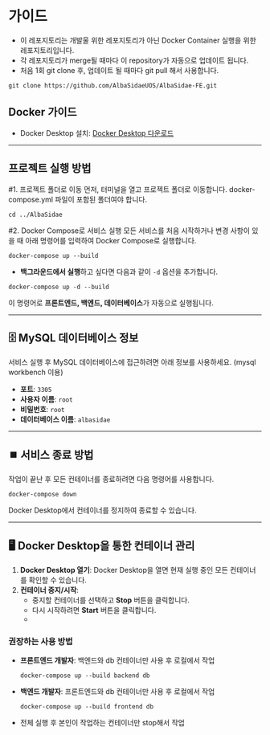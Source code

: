 
# 가이드
- 이 레포지토리는 개발울 위한 레포지토리가 아닌 Docker Container 실행을 위한 레포지토리입니다.
- 각 레포지토리가 merge될 때마다 이 repository가 자동으로 업데이트 됩니다.
- 처음 1회 git clone 후, 업데이트 될 때마다 git pull 해서 사용합니다.
```
git clone https://github.com/AlbaSidaeUOS/AlbaSidae-FE.git
```

## Docker 가이드

- Docker Desktop 설치: [Docker Desktop 다운로드](https://www.docker.com/products/docker-desktop)
---

## 프로젝트 실행 방법

#1. 프로젝트 폴더로 이동
먼저, 터미널을 열고 프로젝트 폴더로 이동합니다. docker-compose.yml 파일이 포함된 폴더여야 합니다.

```
cd ../AlbaSidae
```

#2. Docker Compose로 서비스 실행
모든 서비스를 처음 시작하거나 변경 사항이 있을 때 아래 명령어를 입력하여 Docker Compose로 실행합니다.

```
docker-compose up --build
```

- **백그라운드에서 실행**하고 싶다면 다음과 같이 `-d` 옵션을 추가합니다.

```
docker-compose up -d --build
```

이 명령어로 **프론트엔드, 백엔드, 데이터베이스**가 자동으로 실행됩니다.

---

## 🗄️ MySQL 데이터베이스 정보

서비스 실행 후 MySQL 데이터베이스에 접근하려면 아래 정보를 사용하세요. (mysql workbench 이용)

- **포트**: `3305`
- **사용자 이름**: `root`
- **비밀번호**: `root`
- **데이터베이스 이름**: `albasidae`

---

## ⏹️ 서비스 종료 방법

작업이 끝난 후 모든 컨테이너를 종료하려면 다음 명령어를 사용합니다.

```
docker-compose down
```
Docker Desktop에서 컨테이너를 정지하여 종료할 수 있습니다.

---

## 🖥️ Docker Desktop을 통한 컨테이너 관리

1. **Docker Desktop 열기**: Docker Desktop을 열면 현재 실행 중인 모든 컨테이너를 확인할 수 있습니다.
2. **컨테이너 중지/시작**: 
   - 중지할 컨테이너를 선택하고 **Stop** 버튼을 클릭합니다.
   - 다시 시작하려면 **Start** 버튼을 클릭합니다.
   - 
### 권장하는 사용 방법
- **프론트엔드 개발자**: 백엔드와 db 컨테이너만 사용 후 로컬에서 작업
  ```
  docker-compose up --build backend db
  ```
  
- **백엔드 개발자**: 프론트엔드와 db 컨테이너만 사용 후 로컬에서 작업
  ```
  docker-compose up --build frontend db
  ```
- 전체 실행 후 본인이 작업하는 컨테이너만 stop해서 작업

